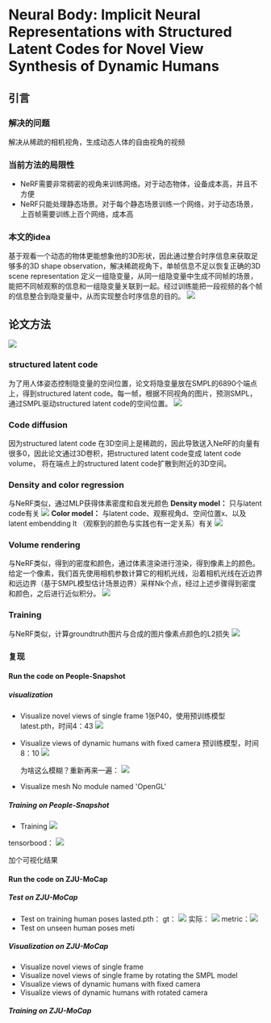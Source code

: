 # Neural Body: Implicit Neural Representations with Structured Latent Codes for Novel View Synthesis of Dynamic Humans
##  引言
### 解决的问题
解决从稀疏的相机视角，生成动态人体的自由视角的视频

### 当前方法的局限性
 - NeRF需要非常稠密的视角来训练网络。对于动态物体，设备成本高，并且不方便
 - NeRF只能处理静态场景。对于每个静态场景训练一个网络，对于动态场景，上百帧需要训练上百个网络，成本高

### 本文的idea
基于观看一个动态的物体更能想象他的3D形状，因此通过整合时序信息来获取足够多的3D shape observation，解决稀疏视角下，单帧信息不足以恢复正确的3D scene representation
定义一组隐变量，从同一组隐变量中生成不同帧的场景，能把不同帧观察的信息和一组隐变量关联到一起。经过训练能把一段视频的各个帧的信息整合到隐变量中，从而实现整合时序信息的目的。
![](https://raw.githubusercontent.com/LIUQI-creat/pic/main/20221116171936.png)

##  论文方法
![](https://raw.githubusercontent.com/LIUQI-creat/pic/main/20221116172054.png)
### structured latent code
为了用人体姿态控制隐变量的空间位置，论文将隐变量放在SMPL的6890个端点上，得到structured latent code。每一帧，根据不同视角的图片，预测SMPL，通过SMPL驱动structured latent code的空间位置。
![](https://raw.githubusercontent.com/LIUQI-creat/pic/main/20221116175756.png)

### Code diffusion
因为structured latent code 在3D空间上是稀疏的，因此导致送入NeRF的向量有很多0，因此论文通过3D卷积，把structured latent code变成 latent code volume， 将在端点上的structured latent code扩散到附近的3D空间。

### Density and color regression
与NeRF类似，通过MLP获得体素密度和自发光颜色
**Density model：** 只与latent code有关
![](https://raw.githubusercontent.com/LIUQI-creat/pic/main/20221116173824.png)
**Color model：** 与latent code、观察视角d、空间位置x、以及latent embendding lt （观察到的颜色与实践也有一定关系）有关
![](https://raw.githubusercontent.com/LIUQI-creat/pic/main/20221116174041.png)

### Volume rendering
与NeRF类似，得到的密度和颜色，通过体素渲染进行渲染，得到像素上的颜色。
给定一个像素，我们首先使用相机参数计算它的相机光线，沿着相机光线在近边界和远边界（基于SMPL模型估计场景边界）采样Nk个点，经过上述步骤得到密度和颜色，之后进行近似积分。
![](https://raw.githubusercontent.com/LIUQI-creat/pic/main/20221116174737.png)

### Training
与NeRF类似，计算groundtruth图片与合成的图片像素点颜色的L2损失
![](https://raw.githubusercontent.com/LIUQI-creat/pic/main/20221116175652.png)


### 复现
#### Run the code on People-Snapshot
##### visualization
 - Visualize novel views of single frame
	 1张P40，使用预训练模型latest.pth，时间4：43
![](https://raw.githubusercontent.com/LIUQI-creat/pic/main/20221121161131.png)
 - Visualize views of dynamic humans with fixed camera
	预训练模型，时间8：10
![](https://raw.githubusercontent.com/LIUQI-creat/pic/main/20221121161308.png)
	
	为啥这么模糊？重新再来一遍：
![](https://raw.githubusercontent.com/LIUQI-creat/pic/main/20221121171333.png)
	
 - Visualize mesh
	No module named 'OpenGL'
#####  Training on People-Snapshot
- Training
![](https://raw.githubusercontent.com/LIUQI-creat/pic/main/20221122095406.png)

tensorbood：
![](https://raw.githubusercontent.com/LIUQI-creat/pic/main/20221122125346.png)

加个可视化结果


#### Run the code on ZJU-MoCap
##### Test on ZJU-MoCap

 - Test on training human poses
     lasted.pth：
	 gt：
![](https://raw.githubusercontent.com/LIUQI-creat/pic/main/20221122224649.png)
	 实际：
	 ![](https://raw.githubusercontent.com/LIUQI-creat/pic/main/20221122224826.png)
	 metric：![](https://raw.githubusercontent.com/LIUQI-creat/pic/main/20221122224303.png)
 - Test on unseen human poses
	 meti

##### Visualization on ZJU-MoCap
-  Visualize novel views of single frame
-   Visualize novel views of single frame by rotating the SMPL model
-   Visualize views of dynamic humans with fixed camera
-   Visualize views of dynamic humans with rotated camera

##### Training on ZJU-MoCap
<!--stackedit_data:
eyJoaXN0b3J5IjpbMTU2Mjk4OTIzMSwtNjQwOTM0MTIsNTA4Nj
A2MjE2LDI3MzYwODU5MywxNjU4ODU4Njk4LDE3NTM5NTgwNDIs
NDU3ODk0NzMwLC01NTA5NjA3NzcsMTMzODYwODUwMCwxMzYxNT
U1NzM4LDE5MjI3MDg3MzAsNTk0ODc3NTM4LC0xNDE2NDY0NDQ4
LDk5MjIyOTU4LDYzMjQ1NzY2LDUxMzgyMTMzN119
-->